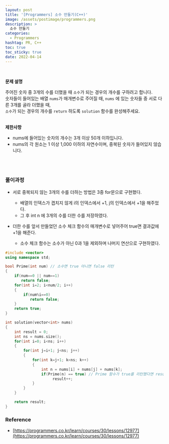 ```yaml
---
layout: post
title: '[Programmers] 소수 만들기(C++)'
image: /assets/postimage/programmers.png
description: >
  소수 만들기
categories:
  - Programmers
hashtag: PR, C++
toc: true
toc_sticky: true
date: 2022-04-14
---
```

<br>

**문제 설명**  

주어진 숫자 중 3개의 수를 더했을 때 `소수`가 되는 경우의 개수를 구하려고 합니다.  
숫자들이 들어있는 배열 `nums`가 매개변수로 주어질 때, `nums` 에 있는 숫자들 중 서로 다른 3개를 골라 더했을 때,  
`소수`가 되는 경우의 개수를 `return` 하도록 `solution` 함수를 완성해주세요.  
<br>

**제한사항**
- nums에 들어있는 숫자의 개수는 3개 이상 50개 이하입니다.  
- nums의 각 원소는 1 이상 1,000 이하의 자연수이며, 중복된 숫자가 들어있지 않습니다.  
<br>
<br>

### 풀이과정
- 서로 중복되지 않는 3개의 수를 더하는 방법은 3중 for문으로 구현했다.  
  - 배열의 인덱스가 겹치지 않게 i의 인덱스에서 +1, j의 인덱스에서 +1을 해주었다.  
  - 그 후 int n 에 3개의 수를 더한 수를 저장하였다.

- 더한 수를 앞서 만들었던 소수 체크 함수의 매개변수로 넣어주어 true면 결과값에 +1을 해준다.  
   - 소수 체크 함수는 소수가 아닌 0과 1을 제외하며 나머지 연산으로 구현하였다.


```c++
#include <vector>
using namespace std;

bool Prime(int num) // 소수면 true 아니면 false 리턴
{
    if(num==0 || num==1)
       return false;
    for(int i=2; i<num/2; i++)
    {
        if(num%i==0)
           return false;
    }
    return true;
}

int solution(vector<int> nums)
{
    int result = 0;
    int ns = nums.size();
    for(int i=0; i<ns; i++)
    {
        for(int j=i+1; j<ns; j++)
        {
            for(int k=j+1; k<ns; k++)
            {
                int n = nums[i] + nums[j] + nums[k];
                if(Prime(n) == true) // Prime 함수가 true를 리턴했다면 result++
                     result++;
            }
        }
    }

    return result;
}
```


### Reference
- [https://programmers.co.kr/learn/courses/30/lessons/12977](https://programmers.co.kr/learn/courses/30/lessons/12977)
